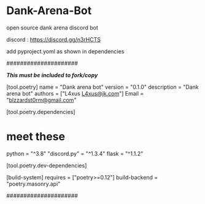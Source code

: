# Dank-Arena-Bot
open source dank arena discord bot

discord : https://discord.gg/n3rHCTS

add pyproject.yoml as shown in dependencies

#####################

***This must be included to fork/copy***

[tool.poetry]
name = "Dank arena bot"
version = "0.1.0"
description = "Dank arena bot"
authors = ["L4xus <L4xus@jk.com>"]
Email = "blzzardst0rm@gmail.com"

[tool.poetry.dependencies]
# meet these
python = "^3.8"
"discord.py" = "^1.3.4"
flask = "^1.1.2"

[tool.poetry.dev-dependencies]

[build-system]
requires = ["poetry>=0.12"]
build-backend = "poetry.masonry.api"

#####################
